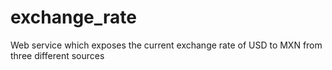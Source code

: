 # exchange_rate
Web service which exposes the current exchange rate of USD to MXN from three different sources
